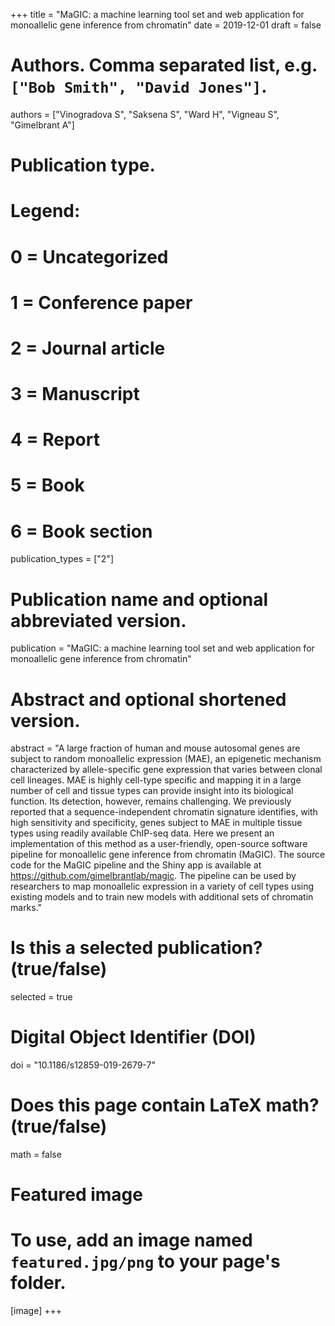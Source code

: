 +++
title = "MaGIC: a machine learning tool set and web application for monoallelic gene inference from chromatin"
date = 2019-12-01
draft = false

# Authors. Comma separated list, e.g. `["Bob Smith", "David Jones"]`.
authors = ["Vinogradova S", "Saksena S", "Ward H", "Vigneau S", "Gimelbrant A"]

# Publication type.
# Legend:
# 0 = Uncategorized
# 1 = Conference paper
# 2 = Journal article
# 3 = Manuscript
# 4 = Report
# 5 = Book
# 6 = Book section
publication_types = ["2"]

# Publication name and optional abbreviated version.
publication = "MaGIC: a machine learning tool set and web application for monoallelic gene inference from chromatin"

# Abstract and optional shortened version.
abstract = "A large fraction of human and mouse autosomal genes are subject to random monoallelic expression (MAE), an epigenetic mechanism characterized by allele-specific gene expression that varies between clonal cell lineages. MAE is highly cell-type specific and mapping it in a large number of cell and tissue types can provide insight into its biological function. Its detection, however, remains challenging. We previously reported that a sequence-independent chromatin signature identifies, with high sensitivity and specificity, genes subject to MAE in multiple tissue types using readily available ChIP-seq data. Here we present an implementation of this method as a user-friendly, open-source software pipeline for monoallelic gene inference from chromatin (MaGIC). The source code for the MaGIC pipeline and the Shiny app is available at https://github.com/gimelbrantlab/magic. The pipeline can be used by researchers to map monoallelic expression in a variety of cell types using existing models and to train new models with additional sets of chromatin marks."
# Is this a selected publication? (true/false)
selected = true

# Digital Object Identifier (DOI)
doi = "10.1186/s12859-019-2679-7"

# Does this page contain LaTeX math? (true/false)
math = false

# Featured image
# To use, add an image named `featured.jpg/png` to your page's folder. 
[image]
+++


